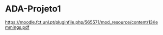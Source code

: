 # ADA-Projeto1

https://moodle.fct.unl.pt/pluginfile.php/565571/mod_resource/content/13/lemmings.pdf
